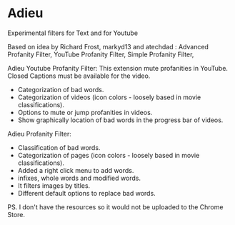 # Adieu

Experimental filters for Text and for Youtube

Based on idea by Richard Frost, markyd13 and atechdad : Advanced Profanity Filter, YouTube Profanity Filter, Simple Profanity Filter, 
	
Adieu Youtube Profanity Filter: 
This extension mute profanities in YouTube. Closed Captions must be available for the video.

- Categorization of bad words.
- Categorization of videos (icon colors - loosely based in movie classifications).
- Options to mute or jump profanities in videos.
- Show graphically location of bad words in the progress bar of videos.

Adieu Profanity Filter:

- Classification of bad words.
- Categorization of pages (icon colors - loosely based in movie classifications).
- Added a right click menu to add words.
- infixes, whole words and modified words.
- It filters images by titles.
- Different default options to replace bad words.

PS. I don't have the resources so it would not be uploaded to the Chrome Store.
